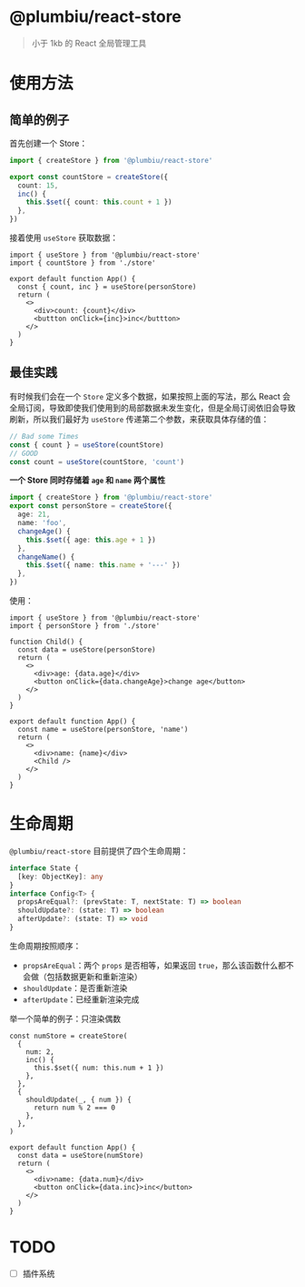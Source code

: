 # @plumbiu/react-store

> 小于 1kb 的 React 全局管理工具

# 使用方法

## 简单的例子

首先创建一个 Store：

```ts
import { createStore } from '@plumbiu/react-store'

export const countStore = createStore({
  count: 15,
  inc() {
    this.$set({ count: this.count + 1 })
  },
})
```

接着使用 `useStore` 获取数据：

```tsx
import { useStore } from '@plumbiu/react-store'
import { countStore } from './store'

export default function App() {
  const { count, inc } = useStore(personStore)
  return (
    <>
      <div>count: {count}</div>
      <buttton onClick={inc}>inc</buttton>
    </>
  )
}
```

## 最佳实践

有时候我们会在一个 `Store` 定义多个数据，如果按照上面的写法，那么 React 会全局订阅，导致即使我们使用到的局部数据未发生变化，但是全局订阅依旧会导致刷新，所以我们最好为 `useStore` 传递第二个参数，来获取具体存储的值：

```js
// Bad some Times
const { count } = useStore(countStore)
// GOOD
const count = useStore(countStore, 'count')
```

**一个 Store 同时存储着 `age` 和 `name` 两个属性**

```ts
import { createStore } from '@plumbiu/react-store'
export const personStore = createStore({
  age: 21,
  name: 'foo',
  changeAge() {
    this.$set({ age: this.age + 1 })
  },
  changeName() {
    this.$set({ name: this.name + '---' })
  },
})
```

使用：

```tsx
import { useStore } from '@plumbiu/react-store'
import { personStore } from './store'

function Child() {
  const data = useStore(personStore)
  return (
    <>
      <div>age: {data.age}</div>
      <button onClick={data.changeAge}>change age</button>
    </>
  )
}

export default function App() {
  const name = useStore(personStore, 'name')
  return (
    <>
      <div>name: {name}</div>
      <Child />
    </>
  )
}
```

# 生命周期

`@plumbiu/react-store` 目前提供了四个生命周期：

```ts
interface State {
  [key: ObjectKey]: any
}
interface Config<T> {
  propsAreEqual?: (prevState: T, nextState: T) => boolean
  shouldUpdate?: (state: T) => boolean
  afterUpdate?: (state: T) => void
}
```

生命周期按照顺序：

- `propsAreEqual`：两个 `props` 是否相等，如果返回 `true`，那么该函数什么都不会做（包括数据更新和重新渲染）
- `shouldUpdate`：是否重新渲染
- `afterUpdate`：已经重新渲染完成

举一个简单的例子：只渲染偶数

```tsx
const numStore = createStore(
  {
    num: 2,
    inc() {
      this.$set({ num: this.num + 1 })
    },
  },
  {
    shouldUpdate(_, { num }) {
      return num % 2 === 0
    },
  },
)

export default function App() {
  const data = useStore(numStore)
  return (
    <>
      <div>name: {data.num}</div>
      <button onClick={data.inc}>inc</button>
    </>
  )
}
```

# TODO

- [ ] 插件系统

